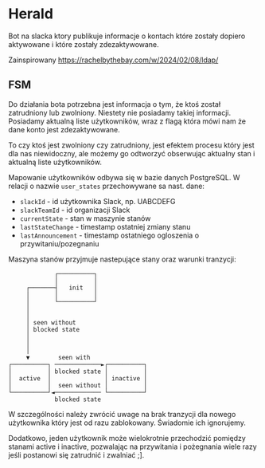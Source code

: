 # Herald

Bot na slacka ktory publikuje informacje o kontach które zostały dopiero aktywowane i które zostały zdezaktywowane.

Zainspirowany https://rachelbythebay.com/w/2024/02/08/ldap/

## FSM

Do działania bota potrzebna jest informacja o tym, że ktoś został zatrudniony lub zwolniony.
Niestety nie posiadamy takiej informacji. Posiadamy aktualną liste użytkowników, wraz z flagą
która mówi nam że dane konto jest zdezaktywowane. 

To czy ktoś jest zwolniony czy zatrudniony, jest efektem procesu który jest dla nas niewidoczny,
ale możemy go odtworzyć obserwując aktualny stan i aktualną liste użytkowników.

Mapowanie użytkowników odbywa się w bazie danych PostgreSQL. W relacji o nazwie `user_states`
przechowywane sa nast. dane:
- `slackId` - id użytkownika Slack, np. UABCDEFG
- `slackTeamId` - id organizacji Slack
- `currentState` - stan w maszynie stanów
- `lastStateChange` - timestamp ostatniej zmiany stanu
- `lastAnnouncement` - timestamp ostatniego ogloszenia o przywitaniu/pozegnaniu

Maszyna stanów przyjmuje nastepujące stany oraz warunki tranzycji:

                 ┌──────────┐              
                 │          │              
         ┌───────┤   init   │              
         │       │          │              
         │       └──────────┘              
         │                                 
         │                                 
         │ seen without                    
         │ blocked state                   
         │                                 
         │                                 
         │                                 
         ▼        seen with                
    ┌──────────┐ ─────────────►┌──────────┐
    │          │ blocked state │          │
    │  active  │               │ inactive │
    │          │  seen without │          │
    └──────────┘◄───────────── └──────────┘
                 blocked state             

W szczególności należy zwrócić uwage na brak tranzycji dla nowego użytkownika który jest od razu zablokowany.
Świadomie ich ignorujemy.

Dodatkowo, jeden użytkownik może wielokrotnie przechodzić pomiędzy stanami active i inactive, pozwalając na
przywitania i pożegnania wiele razy jeśli postanowi się zatrudnić i zwalniać ;].
